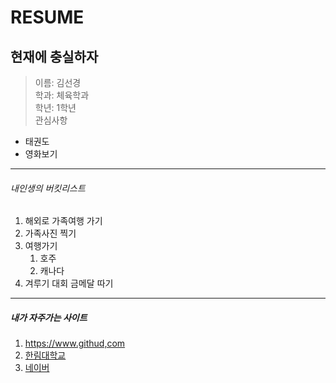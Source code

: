 RESUME
==============
현재에 충실하자
----------------
> 이름: 김선경  
> 학과: 체육학과  
> 학년: 1학년    
>관심사항
 * 태권도  
 * 영화보기
--------------------------------
###### 내인생의 버킷리스트
1. 해외로 가족여행 가기
2. 가족사진 찍기 
3. 여행가기
   1. 호주
   2. 캐나다  
4. 겨루기 대회 금메달 따기
--------------------------------

##### 내가 자주가는 사이트
1. https://www.githud,com  
2. [한림대학교](https://www.hallym.ac.kr)  
3. [네이버][1]




[1]: htpps://www.naver.com
